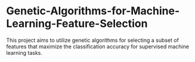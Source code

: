 # Genetic-Algorithms-for-Machine-Learning-Feature-Selection
This project aims to utilize genetic algorithms for selecting a subset of features that maximize the classification accuracy for supervised machine learning tasks.
